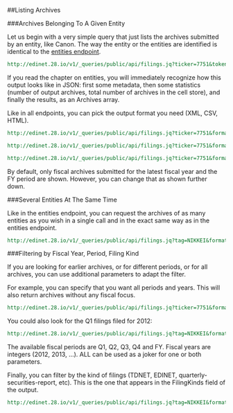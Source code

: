 ##Listing Archives

###Archives Belonging To A Given Entity

Let us begin with a very simple query that just lists the archives submitted by an entity, like Canon. The way
 the entity or the entities are identified is identical to the [entities endpoint](gitbook/chap-BizQLTutorial-Companies.md).

```REST
http://edinet.28.io/v1/_queries/public/api/filings.jq?ticker=7751&token=c3049752-4d35-43da-82a2-f89f1b06f7a4
```

If you read the chapter on entities, you will immediately recognize how this output looks like in JSON: first some metadata, then some statistics (number of output archives, total number of archives in the cell store), and finally the results, as an Archives array.

Like in all endpoints, you can pick the output format you need (XML, CSV, HTML).

```REST
http://edinet.28.io/v1/_queries/public/api/filings.jq?ticker=7751&format=xml&token=c3049752-4d35-43da-82a2-f89f1b06f7a4
```

```REST
http://edinet.28.io/v1/_queries/public/api/filings.jq?ticker=7751&format=csv&token=c3049752-4d35-43da-82a2-f89f1b06f7a4
```

```REST
http://edinet.28.io/v1/_queries/public/api/filings.jq?ticker=7751&format=html&token=c3049752-4d35-43da-82a2-f89f1b06f7a4
```

By default, only fiscal archives submitted for the latest fiscal year and the FY period are shown. However, you can change that as shown further down.

###Several Entities At The Same Time

Like in the entities endpoint, you can request the archives of as many entities as you wish in a single call and in the exact same way as in the entities endpoint.

```REST
http://edinet.28.io/v1/_queries/public/api/filings.jq?tag=NIKKEI&format=html&token=c3049752-4d35-43da-82a2-f89f1b06f7a4
```

###Filtering by Fiscal Year, Period, Filing Kind

If you are looking for earlier archives, or for different periods, or for all archives, you can use additional parameters to adapt the filter.

For example, you can specify that you want all periods and years. This will also return archives without any fiscal focus.

```REST
http://edinet.28.io/v1/_queries/public/api/filings.jq?ticker=7751&format=html&fiscalYear=ALL&fiscalPeriod=ALL&token=c3049752-4d35-43da-82a2-f89f1b06f7a4
```

You could also look for the Q1 filings filed for 2012:

```REST
http://edinet.28.io/v1/_queries/public/api/filings.jq?tag=NIKKEI&format=html&fiscalYear=2012&fiscalPeriod=Q1&token=c3049752-4d35-43da-82a2-f89f1b06f7a4
```

The available fiscal periods are Q1, Q2, Q3, Q4 and FY. Fiscal years are integers (2012, 2013, ...). ALL can be used as a joker for one or both parameters.

Finally, you can filter by the kind of filings (TDNET, EDINET, quarterly-securities-report, etc). This is the one that appears in the FilingKinds field of the output.

```REST
http://edinet.28.io/v1/_queries/public/api/filings.jq?tag=NIKKEI&format=html&fiscalYear=2014&filingKind=TDNET&token=c3049752-4d35-43da-82a2-f89f1b06f7a4
```
